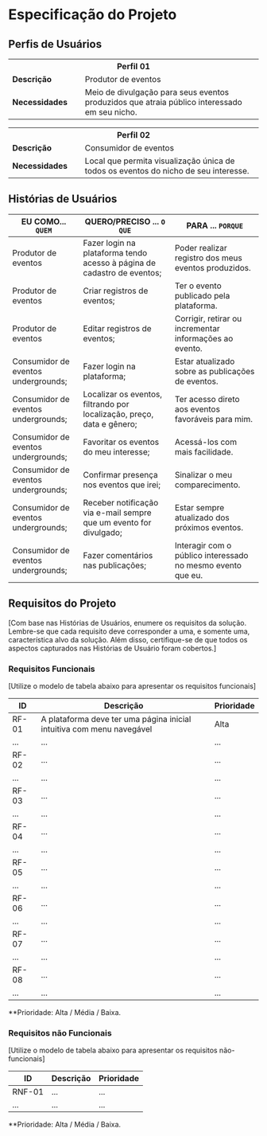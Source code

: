 # Especificação do Projeto

## Perfis de Usuários

<table>
<tbody>
<tr align=center>
<th colspan="2">Perfil 01 </th>
</tr>
<tr>
<td width="150px"><b>Descrição</b></td>
<td width="600px">Produtor de eventos</td>
</tr>
<tr>
<td><b>Necessidades</b></td>
<td>Meio de divulgação para seus eventos produzidos que atraia público interessado em seu nicho. </td>
</tr>
</tbody>
</table>
<table>
<tbody>
<tr align=center>
<th colspan="2">Perfil 02 </th>
</tr>
<tr>
<td width="150px"><b>Descrição</b></td>
<td width="600px">Consumidor de eventos</td>
</tr>
<tr>
<td><b>Necessidades</b></td>
<td>Local que permita visualização única de todos os eventos do nicho de seu interesse.  </td>
</tr>
</tbody>
</table>


## Histórias de Usuários

|EU COMO... `QUEM`   | QUERO/PRECISO ... `O QUE` |PARA ... `PORQUE`                 |
|--------------------|---------------------------|----------------------------------|
| Produtor de eventos                | Fazer login na plataforma tendo acesso à página de cadastro de eventos;                       | Poder realizar registro dos meus eventos produzidos.                            |
|  Produtor de eventos                | Criar registros de eventos;                       | Ter o evento publicado pela plataforma.                              |
| Produtor de eventos                | Editar registros de eventos;                       | Corrigir, retirar ou incrementar informações ao evento.                            |
|  Consumidor de eventos undergrounds;                | Fazer login na plataforma;                       | Estar atualizado sobre as publicações de eventos.                              |
|  Consumidor de eventos undergrounds;                | Localizar os eventos, filtrando por localização, preço, data e gênero;                      | Ter acesso direto aos eventos favoráveis para mim.                              |
|  Consumidor de eventos undergrounds;                | Favoritar os eventos do meu interesse;                      | Acessá-los com mais facilidade.                              |
|  Consumidor de eventos undergrounds;                | Confirmar presença nos eventos que irei;                      | Sinalizar o meu comparecimento.                              |
|  Consumidor de eventos undergrounds;                | Receber notificação via e-mail sempre que um evento for divulgado;                      | Estar sempre atualizado dos próximos eventos.                            |
|  Consumidor de eventos undergrounds;                | Fazer comentários nas publicações;                     | Interagir com o público interessado no mesmo evento que eu.                            |

## Requisitos do Projeto

[Com base nas Histórias de Usuários, enumere os requisitos da solução. Lembre-se que cada requisito deve corresponder a uma, e somente uma, característica alvo da solução. Além disso, certifique-se de que todos os aspectos capturados nas Histórias de Usuário foram cobertos.]

### Requisitos Funcionais

[Utilize o modelo de tabela abaixo para apresentar os requisitos funcionais]

|ID    | Descrição                | Prioridade |
|-------|---------------------------------|----|
| RF-01 | A plataforma deve ter uma página inicial intuitiva com menu navegável| Alta |
|  ...  |   ...                              | ... |
| RF-02 |   ...                              | ... | 
|  ...  |   ...                              | ... |
| RF-03 |   ...                              | ... | 
|  ...  |   ...                              | ... |
| RF-04 |   ...                              | ... | 
|  ...  |   ...                              | ... |
| RF-05 |   ...                              | ... | 
|  ...  |   ...                              | ... |
| RF-06 |   ...                              | ... | 
|  ...  |   ...                              | ... |
| RF-07 |   ...                              | ... | 
|  ...  |   ...                              | ... |
| RF-08 |   ...                              | ... | 
|  ...  |   ...                              | ... |

**Prioridade: Alta / Média / Baixa. 

### Requisitos não Funcionais

[Utilize o modelo de tabela abaixo para apresentar os requisitos não-funcionais]

|ID      | Descrição               |Prioridade |
|--------|-------------------------|----|
| RNF-01 |  ...                    | ...   | 
| ...    |  ...                    | ...   | 

**Prioridade: Alta / Média / Baixa. 

